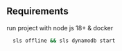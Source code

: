 ## Requirements

run project with node js 18+ & docker

```bash
  sls offline && sls dynamodb start
```
